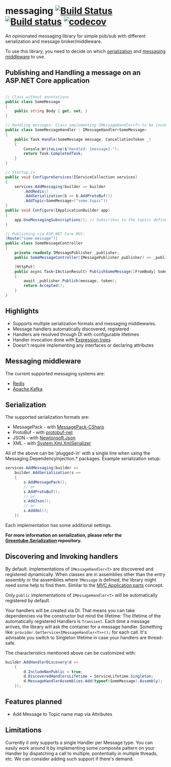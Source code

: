 # messaging [![Build Status](https://travis-ci.org/Greentube/messaging.svg?branch=master)](https://travis-ci.org/Greentube/messaging) [![Build status](https://ci.appveyor.com/api/projects/status/a3pstjg357fn8it9/branch/master?svg=true)](https://ci.appveyor.com/project/Greentube/messaging) [![codecov](https://codecov.io/gh/Greentube/messaging/branch/master/graph/badge.svg)](https://codecov.io/gh/Greentube/messaging)

An opinionated messaging library for simple pub/sub with different serialization and message broker/middleware.

To use this library, you need to decide on which [serialization](#serialization) and [messaging middleware](#messaging-middleware) to use.

## Publishing and Handling a message on an ASP.NET Core application

```csharp

// Class without annotations
public class SomeMessage
{
    public string Body { get; set; }
}

// Handling messages: Class implementing IMessageHandler<T> to be invoked when T arrives
public class SomeMessageHandler : IMessageHandler<SomeMessage>
{
    public Task Handle(SomeMessage message, CancellationToken _)
    {
        Console.WriteLine($"Handled: {message}.");
        return Task.CompletedTask;
    }
}

// Startup.cs
public void ConfigureServices(IServiceCollection services)
{
    services.AddMessaging(builder => builder
        .AddRedis()
        .AddSerialization(b => b.AddProtoBuf())
        .AddTopic<SomeMessage>("some.topic"))
}
public void Configure(IApplicationBuilder app)
{
    app.UseMessagingSubscriptions(); // Subscribes to the topics defined via Services
}

// Publishing via ASP.NET Core MVC:
[Route("some-message")]
public class SomeMessageController
{
    private readonly IMessagePublisher _publisher;
    public SomeMessageController(IMessagePublisher publisher) => _publisher;

    [HttpPut]
    public async Task<IActionResult> PublishSomeMessage([FromBody] SomeMessage message, CancellationToken token)
    {
        await _publisher.Publish(message, token);
        return Accepted();
    }
}
```

## Highlights

* Supports multiple serialization formats and messaging middlewares.
* Message handlers automatically discovered, registered
* Handlers are resolved through DI with configurable lifetimes
* Handler invocation done with [Expression trees](https://docs.microsoft.com/en-us/dotnet/csharp/programming-guide/concepts/expression-trees/)
* Doesn't require implementing any interfaces or declaring attributes

## Messaging middleware

The current supported messaging systems are:

* [Redis](https://redis.io/topics/pubsub)
* [Apache Kafka](https://kafka.apache.org/)

## Serialization

The supported serialization formats are:

* MessagePack - with [MessagePack-CSharp](https://github.com/neuecc/MessagePack-CSharp)
* ProtoBuf - with [protobuf-net](https://github.com/mgravell/protobuf-net)
* JSON - with [Newtonsoft.Json](https://github.com/JamesNK/Newtonsoft.Json)
* XML - with [System.Xml.XmlSerializer](https://github.com/dotnet/corefx/tree/master/src/System.Xml.XmlSerializer)

All of the above can be 'plugged-in' with a single line when using the Messaging.DependencyInjection.* packages.
Example serialization setup:

```csharp
services.AddMessaging(builder =>
    builder.AddSerialization(s =>
    {
        s.AddMessagePack();
        // or
        s.AddProtoBuf();
        // or
        s.AddJson();
        // or
        s.AddXml();
    })
```

Each implementation has some additional settings.

**For more information on serialization, please refer the [Greentube.Serialization](https://github.com/Greentube/serialization) repository.**

## Discovering and Invoking handlers

By default. Implementations of `IMessageHandler<T>` are discovered and registered dynamically. 
When classes are in assemblies other than the entry assembly or the assemblies where `TMessage` is defined, 
the library might need some help to find them. Similar to the [MVC Application parts](https://docs.microsoft.com/en-us/aspnet/core/mvc/advanced/app-parts) concept.

Only `public` implementations of `IMessageHandler<T>` will be automatically registered by default.

Your handlers will be created via DI. That means you can take dependencies via the constructor but mind the lifetime:
The lifetime of the automatically registered Handlers is `Transient`. Each time a message arrives, the library will ask the container
for a message handler. Something like: `provider.GetService<IMessageHandler<T>>();` for each call.
It's advisable you switch to Singleton lifetime in case your handlers are thread-safe.

The characteristics mentioned above can be customized with:

```csharp
builder.AddHandlerDiscovery(d =>
    {
        d.IncludeNonPublic = true;
        d.DiscoveredHandlersLifetime = ServiceLifetime.Singleton;
        d.MessageHandlerAssemblies.Add(typeof(SomeMessage).Assembly);
    });
```

## Features planned

* Add Message to Topic name map via Attributes

## Limitations

Currently it only supports a single Handler per Message type. You can easily work around it by implementing some
composite pattern on your Handler by dispatching a call to multiple, pontentially in multiple threads, etc.
We can consider adding such support if there's demand.
